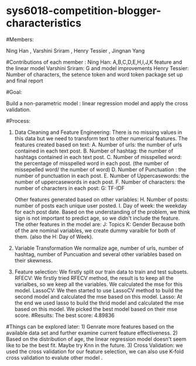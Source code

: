 # sys6018-competition-blogger-characteristics

#Members: 

Ning Han ,	Varshini Sriram ,	Henry Tessier ,	Jingnan Yang

#Contributions of each member : 
Ning Han: A,B,C,D,E,H,I,J,K feature and the linear model 
Varshini Sriram: G and model improvements 
Henry Tessier: Number of characters, the setence token and word token package set up and final report 


#Goal: 
 
 Build a non-parametric model : linear regression model and apply the cross validation. 
 
#Process: 
  1) Data Cleaning and Feature Engineering: 
     There is no missing values in this data but we need to transform text to other numerical features. 
     The features created based on text: 
     A. Number of urls: the number of urls contained in each text post. 
     B. Number of hashtag: the number of hashtags contained in each text post. 
     C. Number of misspelled word: the percentage of misspelled word in each post. (the number of missepelled word/ the number of word)
     D. Number of Punctuation : the number of punctuation in each post. 
     E. Number of Uppercasewords: the number of uppercasewords in each post. 
     F. Number of characters: the number of characters in each post: 
     G: TF-IDF
    
     Other features generated based on other variables: 
     H. Number of posts: number of posts each unique user posted.
     I. Day of week: the weekday for each post date. 
     Based on the understanding of the problem, we think sign is not important to predict age, so we didn't include the feature. 
     The other features in the model are: 
     J: Topics
     K: Gender
     Because both of the are nominal variables, we create dummy varaible for both of them. (also the H: Day of Week). 
   2) Variable Transformation 
      We normalize age, number of urls, number of hashtag, number of Puncuation and several other variables based on their skewness. 
   3) Feature selection: 
      We firstly split our train data to train and test subsets. 
      RFECV: We firstly tried RFECV method, the result is to keep all the varialbes, so we keep all the variables. We calculated the mse for this model. 
      LassoCV: We then started to use LassoCV method to build the second model and calculated the mse based on this model. 
      Lasso: At the end we used lasso to build the thrid model and calculated the mse based on this model. 
      We picked the best model based on their mse score. 
#Results: 
   The best score: 4.89836

#Things can be explored later: 
    1) Genrate more features based on the available data set and further examine current feature effectiveness. 
    2) Based on the distribution of age, the linear regression model doesn't seem like to be the best fit. Maybe try Knn in the future. 
    3) Cross Validation: we used the cross validation for our feature selection, we can also use K-fold cross validation to evalute other model . 
    
    
    
      
      
   
  
